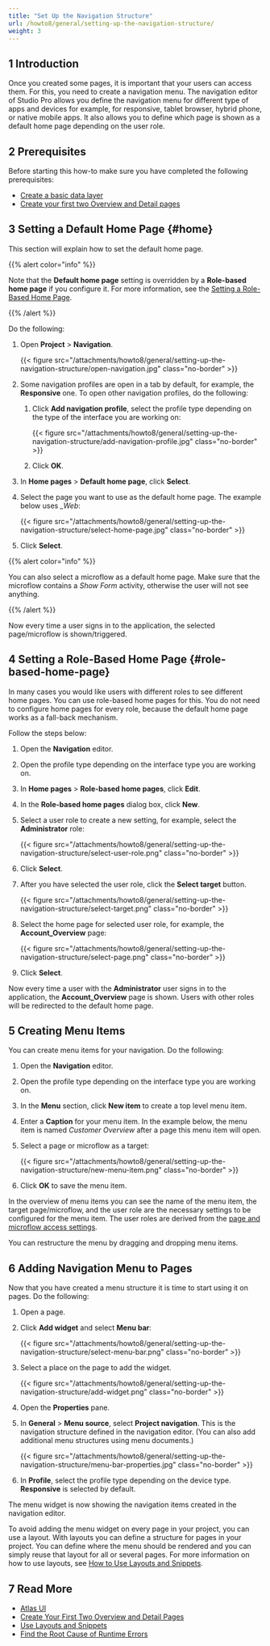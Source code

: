 ```yaml
---
title: "Set Up the Navigation Structure"
url: /howto8/general/setting-up-the-navigation-structure/
weight: 3
---
```

## 1 Introduction

Once you created some pages, it is important that your users can access them. For this, you need to create a navigation menu. The navigation editor of Studio Pro allows you define the navigation menu for different type of apps and devices for example, for responsive, tablet browser, hybrid phone, or native mobile apps. It also allows you to define which page is shown as a default home page depending on the user role.

## 2 Prerequisites

Before starting this how-to make sure you have completed the following prerequisites:

* [Create a basic data layer](/howto8/data-models/create-a-basic-data-layer/)
* [Create your first two Overview and Detail pages](/howto8/front-end/create-your-first-two-overview-and-detail-pages/)

## 3 Setting a Default Home Page {#home}

This section will explain how to set the default home page. 

{{% alert color="info" %}}

Note that the **Default home page** setting is overridden by a **Role-based home page** if you configure it. For more information, see the [Setting a Role-Based Home Page](#role-based-home-page).

{{% /alert %}}

Do the following:

1. Open **Project** > **Navigation**.

    {{< figure src="/attachments/howto8/general/setting-up-the-navigation-structure/open-navigation.jpg" class="no-border" >}}

2. Some navigation profiles are open in a tab by default, for example, the **Responsive** one. To open other navigation profiles, do the following:

    1. Click **Add navigation profile**, select the profile type depending on the type of the interface you are working on:

        {{< figure src="/attachments/howto8/general/setting-up-the-navigation-structure/add-navigation-profile.jpg" class="no-border" >}}

    2. Click **OK**.

3. In **Home pages** > **Default home page**, click **Select**.
4. Select the page you want to use as the default home page. The example below uses *_Web*:

    {{< figure src="/attachments/howto8/general/setting-up-the-navigation-structure/select-home-page.jpg" class="no-border" >}}

5. Click **Select**.

{{% alert color="info" %}}

You can also select a microflow as a default home page. Make sure that the microflow contains a *Show Form* activity, otherwise the user will not see anything.

{{% /alert %}}

Now every time a user signs in to the application, the selected page/microflow is shown/triggered.

## 4 Setting a Role-Based Home Page {#role-based-home-page}

In many cases you would like users with different roles to see different home pages. You can use role-based home pages for this. You do not need to configure home pages for every role, because the default home page works as a fall-back mechanism. 

Follow the steps below:

1. Open the **Navigation** editor.
2. Open the profile type depending on the interface type you are working on. 
3. In **Home pages** > **Role-based home pages**, click **Edit**.
4. In the **Role-based home pages** dialog box, click **New**.
5. Select a user role to create a new setting, for example, select the **Administrator** role:

    {{< figure src="/attachments/howto8/general/setting-up-the-navigation-structure/select-user-role.png" class="no-border" >}}

6. Click **Select**.
7. After you have selected the user role, click the **Select target** button.

    {{< figure src="/attachments/howto8/general/setting-up-the-navigation-structure/select-target.png" class="no-border" >}}

8. Select the home page for selected user role, for example, the **Account_Overview** page:

    {{< figure src="/attachments/howto8/general/setting-up-the-navigation-structure/select-page.png" class="no-border" >}}

9. Click **Select**.

Now every time a user with the **Administrator** user signs in to the application, the **Account_Overview** page is shown. Users with other roles will be redirected to the default home page.

## 5 Creating Menu Items

You can create menu items for your navigation. Do the following:

1. Open the **Navigation** editor.
2. Open the profile type depending on the interface type you are working on. 
3. In the **Menu** section, click **New item** to create a top level menu item. 
4. Enter a **Caption** for your menu item. In the example below, the menu item is named *Customer Overview* after a page this menu item will open.
5. Select a page or microflow as a target:

    {{< figure src="/attachments/howto8/general/setting-up-the-navigation-structure/new-menu-item.png" class="no-border" >}}

6. Click **OK** to save the menu item.

In the overview of menu items you can see the name of the menu item, the target page/microflow, and the user role are the necessary settings to be configured for the menu item. The user roles are derived from the [page and microflow access settings](/refguide8/module-security/). 

You can restructure the menu by dragging and dropping menu items.

## 6 Adding Navigation Menu to Pages

Now that you have created a menu structure it is time to start using it on pages. Do the following:

1. Open a page.
2. Click **Add widget** and select **Menu bar**:

    {{< figure src="/attachments/howto8/general/setting-up-the-navigation-structure/select-menu-bar.png" class="no-border" >}}

3. Select a place on the page to add the widget.

    {{< figure src="/attachments/howto8/general/setting-up-the-navigation-structure/add-widget.png" class="no-border" >}}

4. Open the **Properties** pane.
5. In **General** > **Menu source**, select **Project navigation**. This is the navigation structure defined in the navigation editor. (You can also add additional menu structures using menu documents.)

    {{< figure src="/attachments/howto8/general/setting-up-the-navigation-structure/menu-bar-properties.jpg" class="no-border" >}}

6. In **Profile**, select the profile type depending on the device type. **Responsive** is selected by default.  

The menu widget is now showing the navigation items created in the navigation editor.

To avoid adding the menu widget on every page in your project,  you can use a layout. With layouts you can define a structure for pages in your project. You can define where the menu should be rendered and you can simply reuse that layout for all or several pages. For more information on how to use layouts, see [How to Use Layouts and Snippets](/howto8/front-end/layouts-and-snippets/).

## 7 Read More

* [Atlas UI](/howto8/front-end/atlas-ui/)
* [Create Your First Two Overview and Detail Pages](/howto8/front-end/create-your-first-two-overview-and-detail-pages/)
* [Use Layouts and Snippets](/howto8/front-end/layouts-and-snippets/)
* [Find the Root Cause of Runtime Errors](/howto8/monitoring-troubleshooting/finding-the-root-cause-of-runtime-errors/)
